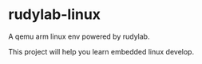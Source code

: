 # rudylab-linux

A qemu arm linux env powered by rudylab.

This project will help you learn embedded linux develop.
